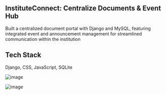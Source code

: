 ## InstituteConnect: Centralize Documents & Event Hub
Built a centralized document portal with Django and MySQL, featuring integrated event and announcement
management for streamlined communication within the institution

## Tech Stack
Django, CSS, JavaScript, SQLite

![image](https://github.com/akhil091/instituteConnect/assets/31368316/7513431d-e2fc-468b-b05a-b0d2d19edb7f)

![image](https://github.com/akhil091/instituteConnect/assets/31368316/6e2e895e-3279-4dcf-9573-339b47886413)




